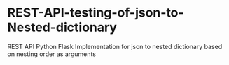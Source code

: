 # REST-API-testing-of-json-to-Nested-dictionary
REST API Python Flask Implementation for json to nested dictionary based on nesting order as arguments
